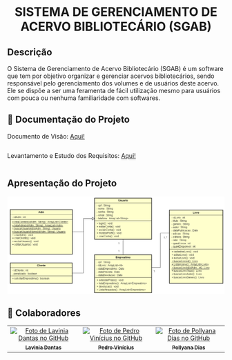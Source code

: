 <h1 align="center">SISTEMA DE GERENCIAMENTO DE ACERVO BIBLIOTECÁRIO (SGAB)</h1>


## **Descrição**
O Sistema de Gerenciamento de Acervo Bibliotecário (SGAB) é um software que tem por objetivo organizar e gerenciar acervos bibliotecários, sendo responsável pelo gerenciamento dos volumes e de usuários deste acervo. Ele se dispõe a ser uma feramenta de fácil utilização mesmo para usuários com pouca ou nenhuma familiaridade com softwares. 


## 📑 Documentação do Projeto
<table>
  Documento de Visão: 
  <a href= "https://docs.google.com/document/d/1bz-D6yB8bUrrWe2YJ9Hxxhb13Ap8tRNt/edit">
    Aqui!
  </a>
</table>
<table>
  Levantamento e Estudo dos Requisitos: 
  <a href="https://docs.google.com/document/d/1lGCh_iDFzf7r12JK3zvGvr3qyPhJSXVJ/edit">
    Aqui!
  </a>
</table>

## Apresentação do Projeto
![Diagrama de Classes](https://raw.githubusercontent.com/CaraChaato/SGAB/main/Arquivos/Diagrama%20de%20Classes%20-%20SGAB.png)

## :handshake: Colaboradores
<table align="center">
  <tr>
    <td align="center">
      <a href="https://github.com/LilPuppet">
        <img src="https://avatars.githubusercontent.com/u/100712081?v=4" width="100px;" alt="Foto de Lavinia Dantas no GitHub"/><br>
        <sub>
          <b>Lavinia Dantas</b>
        </sub>
      </a>
    </td>
    <td align="center">
      <a href="https://github.com/CaraChaato">
        <img src="https://avatars.githubusercontent.com/u/110605121?v=4" width="100px;" alt="Foto de Pedro Vinícius no GitHub"/><br>
        <sub>
          <b>Pedro Vinícius</b>
        </sub>
      </a>
    </td>
    <td align="center">
      <a href="https://github.com/Pollyanadias">
        <img src="https://avatars.githubusercontent.com/u/110605099?v=4" width="100px;" alt="Foto de Pollyana Dias no GitHub"/><br>
        <sub>
          <b>Pollyana Dias</b>
        </sub>
      </a>
    </td>
  </tr>
</table> 

